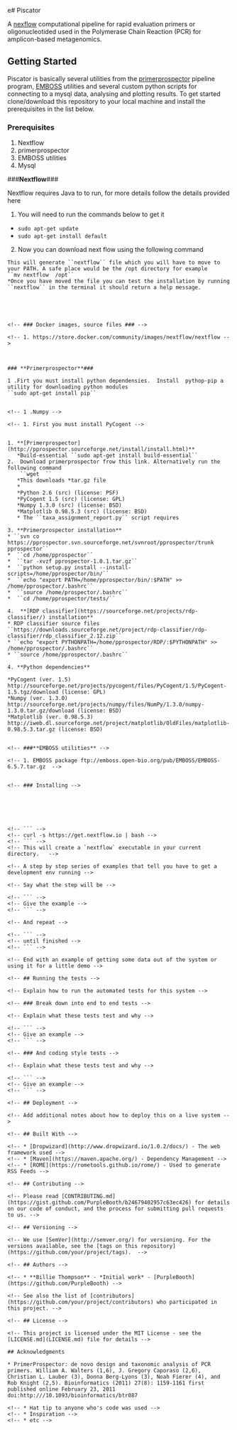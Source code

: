 e# Piscator

A [nexflow](https://www.nextflow.io/) computational pipeline for rapid evaluation primers or oligonucleotided used in the Polymerase Chain Reaction (PCR) for amplicon-based metagenomics.

## Getting Started

Piscator is basically several utilities from the [primerprospector](http://pprospector.sourceforge.net) pipeline program, [EMBOSS](http://http://emboss.sourceforge.net/) utilities and several custom python scripts for connecting to a mysql data, analysing and plotting results. To get started clone/download this repository to your local machine and install the prerequisites in the list below. 

### Prerequisites
1.  Nextflow 
2.  primerprospector
3.  EMBOSS utilities
4.  Mysql


###**Nextflow**###

Nextflow requires Java to to run, for more details follow the details provided here
1. You will need to run the commands below to get it
* ``sudo apt-get update``
* ``sudo apt-get install default``
2. Now you can download next flow using the following command
````
This will generate ``nextflow`` file which you will have to move to your PATH. A safe place would be the /opt directory for example
``mv nextflow  /opt``
*Once you have moved the file you can test the installation by running ``nextflow`` in the terminal it should return a help message.  





<!-- ### Docker images, source files ### -->

<!-- 1. https://store.docker.com/community/images/nextflow/nextflow -->



### **Primerprospector**###

1 .Firt you must install python dependensies.  Install  pythop-pip a utility for downloading python modules
``sudo apt-get install pip``


<!-- 1 .Numpy -->

<!-- 1. First you must install PyCogent -->


1. **[Primerprospector](http://pprospector.sourceforge.net/install/install.html)**
   *Build-essential ``sudo apt-get install build-essential``
2.  Download primerprospector frow this link. Alternatively run the following command
    ``wget  ``
   *This downloads *tar.gz file
   *
   *Python 2.6 (src) (license: PSF)
   *PyCogent 1.5 (src) (license: GPL) 
   *Numpy 1.3.0 (src) (license: BSD)
   *Matplotlib 0.98.5.3 (src) (license: BSD)
   * The ``taxa_assignment_report.py`` script requires   
   
3. **Primerprospector installation**
* ``svn co https://pprospector.svn.sourceforge.net/svnroot/pprospector/trunk pprospector``
*  ``cd /home/pprospector``
*  ``tar -xvzf pprospector-1.0.1.tar.gz``
*  ``python setup.py install --install-scripts=/home/pprospector/bin/``
*  ``echo "export PATH=/home/pprospector/bin/:$PATH" >> /home/pprospector/.bashrc``
*  ``source /home/prospector/.bashrc``
*  ``cd /home/pprospector/tests/``

4.  **[RDP classifier](https://sourceforge.net/projects/rdp-classifier/) installation**
* RDP classifier source files ``https://downloads.sourceforge.net/project/rdp-classifier/rdp-classifier/rdp_classifier_2.12.zip``
* ``echo "export PYTHONPATH=/home/pprospector/RDP/:$PYTHONPATH" >> /home/pprospector/.bashrc``
* ``source /home/pprospector/.bashrc``

4. **Python dependencies**

*PyCogent (ver. 1.5)  http://sourceforge.net/projects/pycogent/files/PyCogent/1.5/PyCogent-1.5.tgz/download (license: GPL)
*Numpy (ver. 1.3.0)   http://sourceforge.net/projects/numpy/files/NumPy/1.3.0/numpy-1.3.0.tar.gz/download (license: BSD)
*Matplotlib (ver. 0.98.5.3)  http://iweb.dl.sourceforge.net/project/matplotlib/OldFiles/matplotlib-0.98.5.3.tar.gz (license: BSD)


<!-- ###**EMBOSS utilities** -->

<!-- 1. EMBOSS package ftp://emboss.open-bio.org/pub/EMBOSS/EMBOSS-6.5.7.tar.gz  -->


<!-- ### Installing -->






<!-- ``` -->
<!-- curl -s https://get.nextflow.io | bash -->
<!-- ``` -->
<!-- This will create a `nextflow` executable in your current directory.   -->

<!-- A step by step series of examples that tell you have to get a development env running -->

<!-- Say what the step will be -->

<!-- ``` -->
<!-- Give the example -->
<!-- ``` -->

<!-- And repeat -->

<!-- ``` -->
<!-- until finished -->
<!-- ``` -->

<!-- End with an example of getting some data out of the system or using it for a little demo -->

<!-- ## Running the tests -->

<!-- Explain how to run the automated tests for this system -->

<!-- ### Break down into end to end tests -->

<!-- Explain what these tests test and why -->

<!-- ``` -->
<!-- Give an example -->
<!-- ``` -->

<!-- ### And coding style tests -->

<!-- Explain what these tests test and why -->

<!-- ``` -->
<!-- Give an example -->
<!-- ``` -->

<!-- ## Deployment -->

<!-- Add additional notes about how to deploy this on a live system -->

<!-- ## Built With -->

<!-- * [Dropwizard](http://www.dropwizard.io/1.0.2/docs/) - The web framework used -->
<!-- * [Maven](https://maven.apache.org/) - Dependency Management -->
<!-- * [ROME](https://rometools.github.io/rome/) - Used to generate RSS Feeds -->

<!-- ## Contributing -->

<!-- Please read [CONTRIBUTING.md](https://gist.github.com/PurpleBooth/b24679402957c63ec426) for details on our code of conduct, and the process for submitting pull requests to us. -->

<!-- ## Versioning -->

<!-- We use [SemVer](http://semver.org/) for versioning. For the versions available, see the [tags on this repository](https://github.com/your/project/tags).  -->

<!-- ## Authors -->

<!-- * **Billie Thompson** - *Initial work* - [PurpleBooth](https://github.com/PurpleBooth) -->

<!-- See also the list of [contributors](https://github.com/your/project/contributors) who participated in this project. -->

<!-- ## License -->

<!-- This project is licensed under the MIT License - see the [LICENSE.md](LICENSE.md) file for details -->

## Acknowledgments

* PrimerProspector: de novo design and taxonomic analysis of PCR primers. William A. Walters (1,6), J. Gregory Caporaso (2,6), Christian L. Lauber (3), Donna Berg-Lyons (3), Noah Fierer (4), and Rob Knight (2,5). Bioinformatics (2011) 27(8): 1159-1161 first published online February 23, 2011 doi:http:///10.1093/bioinformatics/btr087

<!-- * Hat tip to anyone who's code was used -->
<!-- * Inspiration -->
<!-- * etc -->

